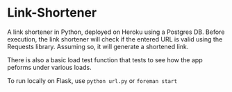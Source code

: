 Link-Shortener
==============

A link shortener in Python, deployed on Heroku using a Postgres DB. Before execution, the link shortener will check if the entered URL is valid using the Requests library. Assuming so, it will generate a shortened link. 

There is also a basic load test function that tests to see how the app peforms under various loads.  

To run locally on Flask, use ```python url.py``` or ```foreman start``` 
